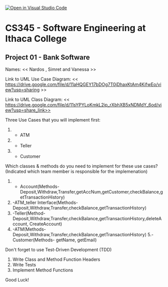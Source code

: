 [![Open in Visual Studio Code](https://classroom.github.com/assets/open-in-vscode-c66648af7eb3fe8bc4f294546bfd86ef473780cde1dea487d3c4ff354943c9ae.svg)](https://classroom.github.com/online_ide?assignment_repo_id=10008270&assignment_repo_type=AssignmentRepo)
# CS345 - Software Engineering at Ithaca College
## Project 01 - Bank Software

Names:
<< Nardos , Simret and Vanessa >>

Link to UML Use Case Diagram:
<< https://drive.google.com/file/d/11aHQGEY17bDOg7T0jDhaxKtAm4KifwEo/view?usp=sharing >>

Link to UML Class Diagram:
<< https://drive.google.com/file/d/11sYPYLoKmkL2ip_rXbhXB5xNDMdY_6od/view?usp=share_link>>

Three Use Cases that you will implement first:
1. - ATM
2. - Teller
3. - Customer

Which classes & methods do you need to implement for these use cases?
(Indicated which team member is responsible for the implemenation)
1. - Account(Methods- Deposit,Withdraw,Transfer,getAccNum,getCustomer,checkBalance,getTransactionHistory)
2. -ATM_teller Interface(Methods-Deposit,Withdraw,Transfer,checkBalance,getTransactionHistory)
3. -Teller(Method- Deposit,Withdraw,Transfer,checkBalance,getTransactionHistory,deleteAccount, CreateAccount)
4. -ATM(Methods-Deposit,Withdraw,Transfer,checkBalance,getTransactionHistory)
5.- Customer(Methods- getName, getEmail)

Don't forget to use Test-Driven Development (TDD)
1. Write Class and Method Function Headers
2. Write Tests
3. Implement Method Functions

Good Luck!

